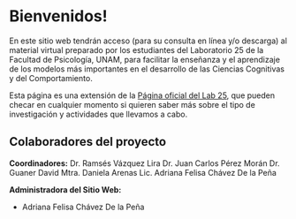 # Bienvenidos!

En este sitio web tendrán acceso (para su consulta en línea y/o descarga) al material virtual preparado por los estudiantes del Laboratorio 25 de la Facultad de Psicología, UNAM, para facilitar la enseñanza y el aprendizaje de los modelos más importantes en el desarrollo de las Ciencias Cognitivas y del Comportamiento.

Esta página es una extensión de la [Página oficial del Lab 25](https://bouzaslab25.github.io), que pueden checar en cualquier momento si quieren saber más sobre el tipo de investigación y actividades que llevamos a cabo.

## Colaboradores del proyecto
**Coordinadores:** 
Dr. Ramsés Vázquez Lira
Dr. Juan Carlos Pérez Morán
Dr. Guaner David 
Mtra. Daniela Arenas
Lic. Adriana Felisa Chávez De la Peña

**Administradora del Sitio Web:**
- Adriana Felisa Chávez De la Peña
